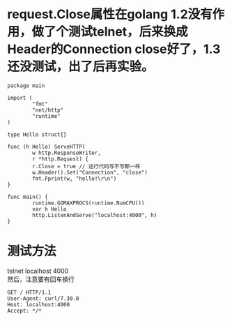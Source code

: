 request.Close属性在golang 1.2没有作用，做了个测试telnet，后来换成Header的Connection close好了，1.3还没测试，出了后再实验。  
===========

```
package main

import (
        "fmt"
        "net/http"
        "runtime"
)

type Hello struct{}

func (h Hello) ServeHTTP(
        w http.ResponseWriter,
        r *http.Request) {
        r.Close = true // 这行代码写不写都一样
        w.Header().Set("Connection", "close")
        fmt.Fprint(w, "hello!\r\n")
}

func main() {
        runtime.GOMAXPROCS(runtime.NumCPU())
        var h Hello
        http.ListenAndServe("localhost:4000", h)
}
```

测试方法
=======
telnet localhost 4000  
然后，注意要有回车换行
```
GET / HTTP/1.1
User-Agent: curl/7.30.0
Host: localhost:4000
Accept: */*


```